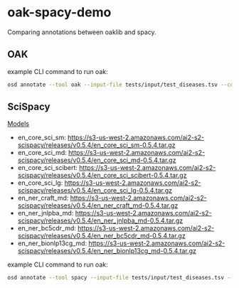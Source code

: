 # oak-spacy-demo

Comparing annotations between oaklib and spacy.

## OAK

example CLI command to run oak:
```bash
osd annotate --tool oak --input-file tests/input/test_diseases.tsv --column label -o oak_output.tsv --resource data/mondo.owl
```


## SciSpacy

[Models](https://allenai.github.io/scispacy/)
 - en_core_sci_sm: https://s3-us-west-2.amazonaws.com/ai2-s2-scispacy/releases/v0.5.4/en_core_sci_sm-0.5.4.tar.gz
 - en_core_sci_md: https://s3-us-west-2.amazonaws.com/ai2-s2-scispacy/releases/v0.5.4/en_core_sci_md-0.5.4.tar.gz
 - en_core_sci_scibert: https://s3-us-west-2.amazonaws.com/ai2-s2-scispacy/releases/v0.5.4/en_core_sci_scibert-0.5.4.tar.gz
 - en_core_sci_lg: https://s3-us-west-2.amazonaws.com/ai2-s2-scispacy/releases/v0.5.4/en_core_sci_lg-0.5.4.tar.gz
 - en_ner_craft_md: https://s3-us-west-2.amazonaws.com/ai2-s2-scispacy/releases/v0.5.4/en_ner_craft_md-0.5.4.tar.gz
 - en_ner_jnlpba_md: https://s3-us-west-2.amazonaws.com/ai2-s2-scispacy/releases/v0.5.4/en_ner_jnlpba_md-0.5.4.tar.gz
 - en_ner_bc5cdr_md: https://s3-us-west-2.amazonaws.com/ai2-s2-scispacy/releases/v0.5.4/en_ner_bc5cdr_md-0.5.4.tar.gz
 - en_ner_bionlp13cg_md: https://s3-us-west-2.amazonaws.com/ai2-s2-scispacy/releases/v0.5.4/en_ner_bionlp13cg_md-0.5.4.tar.gz

 example CLI command to run oak:
```bash
osd annotate --tool spacy --input-file tests/input/test_diseases.tsv --column label -o spacy_output.tsv --resource data/mondo.owl
```